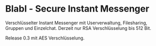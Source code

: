 # Blabl - Secure Instant Messenger

Verschlüsselter Instant Messenger mit Userverwaltung, Filesharing, Gruppen und Einzelchat. Derzeit nur RSA Verschlüsselung bis 512 Bit.

Release 0.3 mit AES Verschlüsselung.
